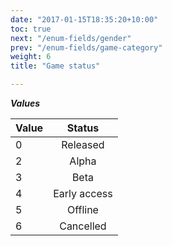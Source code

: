 ```yaml
---
date: "2017-01-15T18:35:20+10:00"
toc: true
next: "/enum-fields/gender"
prev: "/enum-fields/game-category"
weight: 6
title: "Game status"

---
```


***Values***

| Value | Status |
| ----- |:----:|
| 0     | Released |
| 2     | Alpha |
| 3     | Beta |
| 4     | Early access |
| 5     | Offline |
| 6     | Cancelled |


